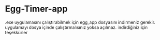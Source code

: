 ﻿# Egg-Timer-app
.exe uygulamasını çalıştırabilmek için egg_app dosyasını indirmeniz gerekir. uygulamayı dosya içinde çalıştırmalısınız yoksa açılmaz.
indirdiğiniz için teşekkürler
